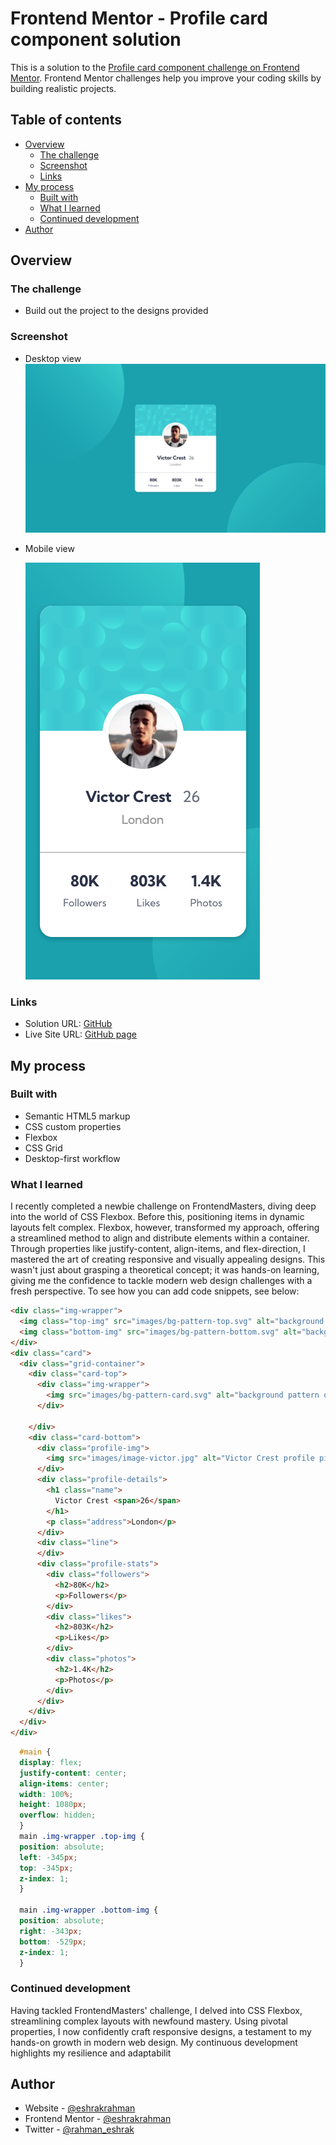 # Frontend Mentor - Profile card component solution

This is a solution to the [Profile card component challenge on Frontend Mentor](https://www.frontendmentor.io/challenges/profile-card-component-cfArpWshJ). Frontend Mentor challenges help you improve your coding skills by building realistic projects. 

## Table of contents

- [Overview](#overview)
  - [The challenge](#the-challenge)
  - [Screenshot](#screenshot)
  - [Links](#links)
- [My process](#my-process)
  - [Built with](#built-with)
  - [What I learned](#what-i-learned)
  - [Continued development](#continued-development)
- [Author](#author)


## Overview

### The challenge

- Build out the project to the designs provided

### Screenshot
- Desktop view
![](screenshoots/desktop_v.png)

- Mobile view

  ![](screenshoots/mobile_v.png)




### Links

- Solution URL: [GitHub](https://github.com/EshrakRahman/Frontend-Mentor---Profile-card-component)
- Live Site URL: [GitHub page](https://eshrakrahman.github.io/Frontend-Mentor---Profile-card-component/)


## My process

### Built with

- Semantic HTML5 markup
- CSS custom properties
- Flexbox
- CSS Grid
- Desktop-first workflow


### What I learned

I recently completed a newbie challenge on FrontendMasters, diving deep into the world of CSS Flexbox. Before this, positioning items in dynamic layouts felt complex. Flexbox, however, transformed my approach, offering a streamlined method to align and distribute elements within a container. Through properties like justify-content, align-items, and flex-direction, I mastered the art of creating responsive and visually appealing designs. This wasn't just about grasping a theoretical concept; it was hands-on learning, giving me the confidence to tackle modern web design challenges with a fresh perspective.
To see how you can add code snippets, see below:

```html
<div class="img-wrapper">
  <img class="top-img" src="images/bg-pattern-top.svg" alt="background pattern on top">
  <img class="bottom-img" src="images/bg-pattern-bottom.svg" alt="background pattern on bottom">
</div>
<div class="card">
  <div class="grid-container">
    <div class="card-top">
      <div class="img-wrapper">
        <img src="images/bg-pattern-card.svg" alt="background pattern on card at top">
      </div>

    </div>
    <div class="card-bottom">
      <div class="profile-img">
        <img src="images/image-victor.jpg" alt="Victor Crest profile picture">
      </div>
      <div class="profile-details">
        <h1 class="name">
          Victor Crest <span>26</span>
        </h1>
        <p class="address">London</p>
      </div>
      <div class="line">
      </div>
      <div class="profile-stats">
        <div class="followers">
          <h2>80K</h2>
          <p>Followers</p>
        </div>
        <div class="likes">
          <h2>803K</h2>
          <p>Likes</p>
        </div>
        <div class="photos">
          <h2>1.4K</h2>
          <p>Photos</p>
        </div>
      </div>
    </div>
  </div>
</div>
```
```css
  #main {
  display: flex;
  justify-content: center;
  align-items: center;
  width: 100%;
  height: 1080px;
  overflow: hidden;
  }
  main .img-wrapper .top-img {
  position: absolute;
  left: -345px;
  top: -345px;
  z-index: 1;
  }
  
  main .img-wrapper .bottom-img {
  position: absolute;
  right: -343px;
  bottom: -529px;
  z-index: 1;
  }
```





### Continued development

Having tackled FrontendMasters' challenge, I delved into CSS Flexbox, streamlining complex layouts with newfound mastery. Using pivotal properties, I now confidently craft responsive designs, a testament to my hands-on growth in modern web design. My continuous development highlights my resilience and adaptabilit


## Author

- Website - [@eshrakrahman](https://www.github.com/eshrakrahman)
- Frontend Mentor - [@eshrakrahman](https://www.frontendmentor.io/profile/eshrakrahman)
- Twitter - [@rahman_eshrak](https://www.twitter.com/rahman_eshrak)

